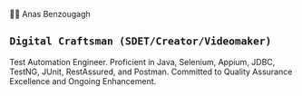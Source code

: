 ⛹🏼 Anas Benzougagh


**`Digital Craftsman (SDET/Creator/Videomaker)`**
---
Test Automation Engineer. Proficient in Java, Selenium, Appium, JDBC, TestNG, JUnit, RestAssured, and Postman. Committed to Quality Assurance Excellence and Ongoing Enhancement.
<!--
**anasbenzougagh/anasbenzougagh** is a ✨ _special_ ✨ repository because its `README.md` (this file) appears on your GitHub profile.

Here are some ideas to get you started:

- 🔭 I’m currently working on ...
- 🌱 I’m currently learning ...
- 👯 I’m looking to collaborate on ...
- 🤔 I’m looking for help with ...
- 💬 Ask me about ...
- 📫 How to reach me: ...
- 😄 Pronouns: ...
- ⚡ Fun fact: ...
-->
